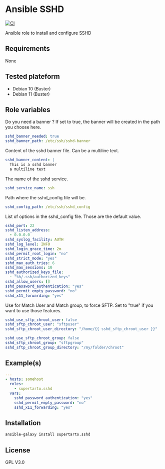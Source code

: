 # Ansible SSHD
[![CI](https://github.com/supertarto/ansible-sshd/workflows/CI/badge.svg?event=push)](https://github.com/supertarto/ansible-sshd/actions?query=workflow%3ACI)

Ansible role to install and configure SSHD

## Requirements
None
## Tested plateform
* Debian 10 (Buster)
* Debian 11 (Buster)

## Role variables

Do you need a banner ? If set to true, the banner will be created in the path you choose here. 

```yaml
sshd_banner_needed: true
sshd_banner_path: /etc/ssh/sshd-banner
```

Content of the sshd banner file. Can be a multiline text.

```yml
sshd_banner_content: |
  This is a sshd banner
  a multiline text
```

The name of the sshd service.

```yaml
sshd_service_name: ssh
```

Path where the sshd_config file will be.

```yaml
sshd_config_path: /etc/ssh/sshd_config
```

List of options in the sshd_config file. Those are the default value.

```yml
sshd_port: 22
sshd_listen_address:
  - 0.0.0.0
sshd_syslog_facility: AUTH
sshd_log_level: INFO
sshd_login_grace_time: 2m
sshd_permit_root_login: "no"
sshd_strict_mode: "yes"
sshd_max_auth_tries: 6
sshd_max_sessions: 10
sshd_authorized_keys_file:
  - "%h/.ssh/authorized_keys"
sshd_allow_users: []
sshd_password_authentication: "yes"
sshd_permit_empty_password: "no"
sshd_x11_forwarding: "yes"
```

Use for Match User and Match group, to force SFTP. Set to "true" if you want to use those features.

```yml
sshd_use_sftp_chroot_user: false
sshd_sftp_chroot_user: "sftpuser"
sshd_sftp_chroot_user_directory: "/home/{{ sshd_sftp_chroot_user }}"

sshd_use_sftp_chroot_group: false
sshd_sftp_chroot_group: "sftpgroup"
sshd_sftp_chroot_group_directory: "/my/folder/chroot"
```
## Example(s)

```yml
---
- hosts: somehost
  roles:
    - supertarto.sshd
  vars:
    sshd_password_authentication: "yes"
    sshd_permit_empty_password: "no"
    sshd_x11_forwarding: "yes"

```

## Installation

```bash
ansible-galaxy install supertarto.sshd
```

## License
GPL V3.0
